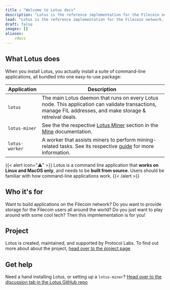 ```yaml
---
title : "Welcome to Lotus docs"
description: "Lotus is the reference implementation for the Filecoin network. It is written in Go, and is maintained by the Protocol Labs team. This website contains all the information you need to spin up a Lotus node, become a Filecoin storage provider, or just tinker around with the Filecoin network!"
lead: "Lotus is the reference implementation for the Filecoin network. It is written in Go, and is maintained by the Protocol Labs team. This website contains all the information you need to spin up a Lotus node, become a Filecoin storage provider, or just tinker around with the Filecoin network!"
draft: false
images: []
aliases: 
    /docs
---
```


## What Lotus does

When you install Lotus, you actually install a suite of command-line applications, all bundled into one easy-to-use package:

| Application | Description |
| --- | --- |
| `lotus` | The main Lotus daemon that runs on every Lotus node. This application can validate transactions, manage FIL addresses, and make storage & retreival deals. |
| `lotus-miner` | See the the respective [Lotus Miner](../../mine/lotus/README.md) section in the [Mine](../../mine/README.md) documentation. |
| `lotus-worker` | A worker that assists miners to perform mining-related tasks. See its respective [guide](../../mine/lotus/seal-workers.md) for more information. |

{{< alert icon="⚠️" >}}
Lotus is a command line application that **works on Linux and MacOS only**, and needs to be **built from source**. Users should be familiar with how command-line applications work.
{{< /alert >}}

## Who it's for

Want to build applications on the Filecoin network? Do you want to provide storage for the Filecoin users all around the world? Do you just want to play around with some cool tech? Then this impmlementation is for you!

## Project

Lotus is created, maintained, and supported by Protocol Labs. To find out more about about the project, [head over to the project page](/about/project)

## Get help

Need a hand installing Lotus, or setting up a `lotus-miner`? [Head over to the discussion tab in the Lotus GitHub repo](#)

